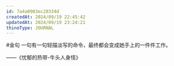 ```yaml
---
id: 7a4a0983ec28334d
createdAt: 2024/09/19 22:45:42
updatedAt: 2024/09/19 23:24:21
thinoType: JOURNAL
---
```

#金句 一句有一句轻描淡写的命令，最终都会变成她手上的一件件工作。

——《忧郁的热带-牛头人身怪》